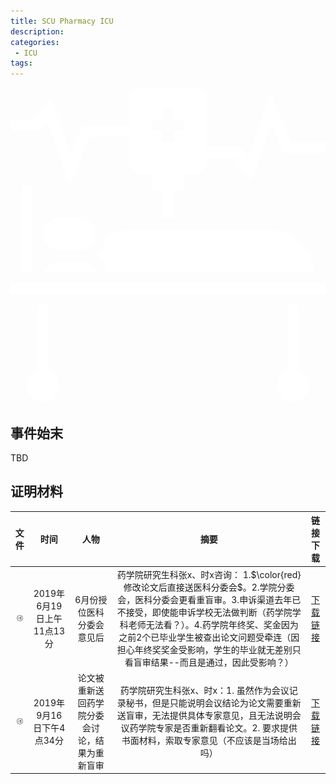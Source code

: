 ```yaml
---
title: SCU Pharmacy ICU
description: 
categories:
 - ICU
tags:
---
```


<svg xmlns="http://www.w3.org/2000/svg" height="512px" viewBox="0 0 464 464" width="512px"><g><path d="m24 144c-4.414062 0-8 3.585938-8 8v120h16v-120c0-4.414062-3.585938-8-8-8zm0 0" data-original="#000000" data-old_color="#ffffff" fill="#ffffff" class="active-path"></path><path d="m104 256h-32c-10.414062 0-19.214844 6.710938-22.527344 16h77.046875c-3.304687-9.289062-12.105469-16-22.519531-16zm0 0" data-original="#000000" data-old_color="#ffffff" fill="#ffffff" class="active-path"></path><path d="m56 417.472656v-97.472656h-16v97.472656c-9.304688 3.304688-16 12.09375-16 22.527344 0 13.257812 10.742188 24 24 24s24-10.742188 24-24c0-10.433594-6.695312-19.222656-16-22.527344zm0 0" data-original="#000000" data-old_color="#ffffff" fill="#ffffff" class="active-path"></path><path d="m0 288h464v16h-464zm0 0" data-original="#000000" data-old_color="#ffffff" fill="#ffffff" class="active-path"></path><path d="m48 248.207031c.089844-.070312.160156-.144531.246094-.207031-.085938-.0625-.15625-.136719-.246094-.207031zm0 0" data-original="#000000" data-old_color="#ffffff" fill="#ffffff" class="active-path"></path><path d="m101.121094 192h-29.121094c-13.230469 0-24 10.769531-24 24s10.769531 24 24 24h29.121094c13.230468 0 24-10.769531 24-24s-10.769532-24-24-24zm0 0" data-original="#000000" data-old_color="#ffffff" fill="#ffffff" class="active-path"></path><path d="m143.191406 272h304.335938c-3.992188-35.945312-34.527344-64-71.527344-64h-192c-11.128906 0-22.257812 2.625-32.191406 7.601562l-11.214844 5.605469c-1.363281 10.3125-6.609375 19.320313-14.289062 25.609375 8.542968 5.769532 14.757812 14.742188 16.886718 25.183594zm0 0" data-original="#000000" data-old_color="#ffffff" fill="#ffffff" class="active-path"></path><path d="m413.273438 80-29.882813-69.734375-33.503906 92.140625-9.605469-14.40625h-52.28125v-72c0-8.824219-7.175781-16-16-16h-80c-8.824219 0-16 7.175781-16 16v40h-69.273438l-18.117187 42.265625-30.488281-83.859375-22.402344 33.59375h-35.71875v16h44.28125l9.597656-14.40625 33.503906 92.140625 29.890626-69.734375h58.726562v40c0 8.824219 7.175781 16 16 16h16v24h16v40h16v-40h16v-24h16c8.824219 0 16-7.175781 16-16v-8h43.71875l22.402344 33.59375 30.496094-83.859375 18.109374 42.265625h61.273438v-16zm-157.273438-16h-16v16h-16v-16h-16v-16h16v-16h16v16h16zm0 0" data-original="#000000" data-old_color="#ffffff" fill="#ffffff" class="active-path"></path><path d="m424 417.472656v-97.472656h-16v97.472656c-9.304688 3.304688-16 12.09375-16 22.527344 0 13.257812 10.742188 24 24 24s24-10.742188 24-24c0-10.433594-6.695312-19.222656-16-22.527344zm0 0" data-original="#000000" data-old_color="#ffffff" fill="#ffffff" class="active-path"></path></g></svg>


## 事件始末

TBD


## 证明材料

|文件|时间|人物|摘要|链接下载
|:-:|:-:|:-:|:-:|:-:|
|<img src="https://github.com/scupharmacyicu/scupharmacyicu.github.io/blob/master/images/audio.jpg" width="10px" height="10px"/>|2019年6月19日上午11点13分|6月份授位医科分委会意见后|药学院研究生科张x、时x咨询：  1.$\color{red}修改论文后直接送医科分委会$。2.学院分委会，医科分委会更看重盲审。3.申诉渠道去年已不接受，即使能申诉学校无法做判断（药学院学科老师无法看？）。4.药学院年终奖、奖金因为之前2个已毕业学生被查出论文问题受牵连（因担心年终奖奖金受影响，学生的毕业就无差别只看盲审结果--而且是通过，因此受影响？）|[下载链接](#)
|<img src="https://github.com/scupharmacyicu/scupharmacyicu.github.io/blob/master/images/audio.jpg" width="10px" height="10px"/> |2019年9月16日下午4点34分|论文被重新送回药学院分委会讨论，结果为重新盲审|药学院研究生科张x、时x：1. 虽然作为会议记录秘书，但是只能说明会议结论为论文需要重新送盲审，无法提供具体专家意见，且无法说明会议药学院专家是否重新翻看论文。2. 要求提供书面材料，索取专家意见（不应该是当场给出吗） |[下载链接](#)

